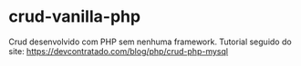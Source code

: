 # crud-vanilla-php
Crud desenvolvido com PHP sem nenhuma framework. Tutorial seguido do site: https://devcontratado.com/blog/php/crud-php-mysql
